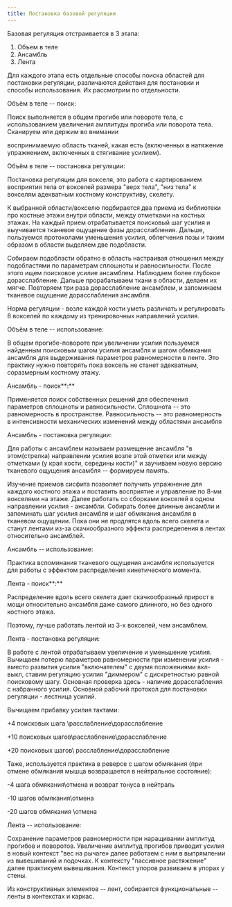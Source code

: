 ```yaml
---
title: Постановка базовой регуляции
---
```


Базовая регуляция отстраивается в 3 этапа:

1.  Объем в теле
2.  Ансамбль
3.  Лента

Для каждого этапа есть отдельные способы поиска областей для постановки
регуляции, различаются действия для постановки и способы использования.
Их рассмотрим по отдельности.

Объём в теле -- поиск:

Поиск выполняется в общем прогибе или повороте тела, с использованием
увеличения амплитуды прогиба или поворота тела. Сканируем или держим во
внимании

воспринимаемую область тканей, какая есть (включенных в натяжение
упражнением, включенных в стягивание усилием).

Объём в теле -- постановка регуляции:

Постановка регуляции для вокселя, это работа с картированием восприятия
тела от вокселей размера "верх тела", "низ тела" к вокселям адекватным
костному конструктиву, скелету.

К выбранной области/вокселю подбирается два приема из библиотеки про
костные этажи внутри области, между отметками на костных этажах. На
каждый прием отрабатывается поисковый шаг усилия и выучивается тканевое
ощущение фазы дорасслабления. Дальше, пользуемся протоколами уменьшения
усилия, облегчения позы и таким образом в области выделяем две
подобласти.

Собираем подобласти обратно в область настраивая отношения между
подобластями по параметрам сплошноты и равносильности. После этого ищем
поисковое усилие ансамблем. Наблюдаем более глубокое дорасслабление.
Дальше прорабатываем ткани в области, делаем их мягче. Повторяем три
раза дорасслабление ансамблем, и запоминаем тканевое ощущение
дорасслабления ансамбля.

Норма регуляции - возле каждой кости уметь различать и регулировать 8
вокселей по каждому из тренировочных направлений усилия.

Объём в теле -- использование:

В общем прогибе-повороте при увеличении усилия пользуемся найденным
поисковым шагом усилия ансамбля и шагом обмякания ансамбля для
выдерживания параметров равномерности в ленте. Это практику нужно
повторять пока воксель не станет адекватным, соразмерным костному этажу.

Ансамбль - поиск**:**

Применяется поиск собственных решений для обеспечения параметров
сплошноты и равносильности. Сплошнота -- это равномерность в
пространстве. Равносильность -- это равномерность в интенсивности
механических изменений между областями ансамбля

Ансамбль - постановка регуляции:

Для работы с ансамблем называем размещение ансамбля "в этом(стрелка)
направлении усилия возле этой отметки или между отметками (у края кости,
середины кости)" и заучиваем новую версию тканевого ощущения ансамбля --
формируем память.

Изучение приемов сисфита позволяет получить упражнение для каждого
костного этажа и поставить восприятие и управление по 8-ми вокселями на
этаже. Далее работать со сборками вокселей в одном направлении усилия -
ансамбли. Собирать более длинные ансамбли и запоминать шаг усилия
ансамбля и шаг обмякания ансамбля в тканевом ощущении. Пока они не
продлятся вдоль всего скелета и станут лентами из-за скачкообразного
эффекта распределения в лентах относительно ансамблей.

Ансамбль -- использование:

Практика вспоминания тканевого ощущения ансамбля используется для работы
с эффектом распределения кинетического момента.

Лента - поиск**:**

Распределение вдоль всего скелета дает скачкообразный прирост в мощи
относительно ансамбля даже самого длинного, но без одного костного
этажа.

Поэтому, лучше работать лентой из 3-х вокселей, чем ансамблем.

Лента - постановка регуляции:

В работе с лентой отрабатываем увеличение и уменьшение усилия. Вычищаем
потерю параметров равномерности при изменении усилия - вместо развития
усилия "включателем" с двумя положениями вкл-выкл, ставим регуляцию
усилия "диммером" с дискретностью равной поисковому шагу. Основная
проверка здесь - наличие дорасслабления с набранного усилия. Основной
рабочий протокол для постановки регуляции - лестница усилий.

Вычищаем прибавку усилия тактами:

+4 поисковых шага \\расслабление\\дорасслабление

+10 поисковых шагов\\расслабление\\дорасслабление

+20 поисковых шагов\\ расслабление\\дорасслабление

Таже, используется практика в реверсе с шагом обмякания (при отмене
обмякания мышца возвращается в нейтральное состояние):

-4 шага обмякания\\отмена и возврат тонуса в нейтраль

-10 шагов обмякания\\отмена

-20 шагов обмякания \\отмена

Лента -- использование:

Сохранение параметров равномерности при наращивании амплитуд прогибов и
поворотов. Увеличение амплитуд прогибов приводит усилия в новый контекст
"вес на рычаге» далее работаем с ним в выпрямлении из вывешиваний и
лодочках. К контексту "пассивное растяжение" далее практикуем
вывешивания. Контекст упоров развиваем в упорах у стены.

Из конструктивных элементов -- лент, собирается функциональные -- ленты
в контекстах и каркас.
